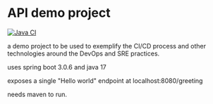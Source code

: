 API demo project
=================
[![Java CI](https://github.com/siderak46/apiDemo/actions/workflows/apiDemo-build.yaml/badge.svg)](https://github.com/siderak46/apiDemo/actions/workflows/apiDemo-build.yaml)

a demo project to be used to exemplify 
the CI/CD process and other technologies 
around the DevOps and SRE practices.


uses spring boot 3.0.6 and java 17

exposes a single "Hello world" endpoint
at localhost:8080/greeting

needs maven to run.